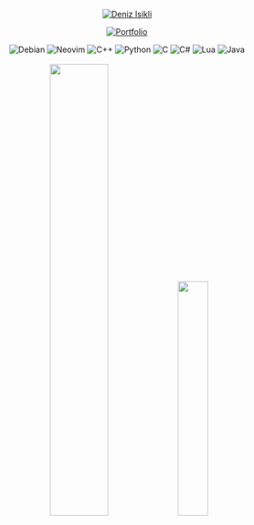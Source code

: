 <div align="center"> 
     
[![Deniz Isikli](https://readme-typing-svg.demolab.com?font-family=Montserrat&duration=1800&pause=500&multiline=true&width=560&height=100&lines=Deniz+Isikli;Technical+University+of+Denmark;Bachelor+of+Engineering+in+Software+Technology;&color=ebdbb2&center=true&size=20&vCenter=true)](https://denizisikli.netlify.app)

[![Portfolio](https://readme-typing-svg.demolab.com?font-family=Montserrat&duration=1800&pause=9999999&multiline=true&width=550&height=40&lines=Portfolio&color=ebdbb2&center=true&size=20&vCenter=true)](https://denizisikli.netlify.app)

</div>

<div align="center">
     <img src="https://img.shields.io/badge/Debian-A81D33?style=for-the-badge&logo=debian&logoColor=white" alt="Debian">
     <img src="https://img.shields.io/badge/Neovim-57A143?style=for-the-badge&logo=neovim&logoColor=white" alt="Neovim">
     <img src="https://img.shields.io/badge/c++-%2300599C.svg?style=for-the-badge&logo=c%2B%2B&logoColor=white" alt="C++">
     <img src="https://img.shields.io/badge/python-3670A0?style=for-the-badge&logo=python&logoColor=ffdd54" alt="Python">
     <img src="https://img.shields.io/badge/c-%2300599C.svg?style=for-the-badge&logo=c&logoColor=white" alt="C">
     <img src="https://img.shields.io/badge/c%23-%23239120.svg?style=for-the-badge&logo=csharp&logoColor=white" alt="C#">
     <img src="https://img.shields.io/badge/lua-%232C2D72.svg?style=for-the-badge&logo=lua&logoColor=white" alt="Lua">
     <img src="https://img.shields.io/badge/java-%23ED8B00.svg?style=for-the-badge&logo=openjdk&logoColor=white" alt="Java"><br/><br/>
     <img width="45%" height="auto" src="https://github-readme-streak-stats.herokuapp.com/?user=DenizIsikli&theme=gruvbox&hide_border=false">
     <img width="32.4%" height="auto" src="https://github-readme-stats.vercel.app/api/top-langs/?username=DenizIsikli&theme=gruvbox&hide_border=false&include_all_commits=true&count_private=true&layout=compact&hide=tex,html,css">
</div>

